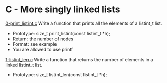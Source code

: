 # C - More singly linked lists

[0-print_listint.c](./0-print_listint.c)
Write a function that prints all the elements of a listint_t list.

- Prototype: size_t print_listint(const listint_t \*h);
- Return: the number of nodes
- Format: see example
- You are allowed to use printf

[1-listint_len.c](./1-listint_len.c)
Write a function that returns the number of elements in a linked listint_t list.

- Prototype: size_t listint_len(const listint_t \*h);
